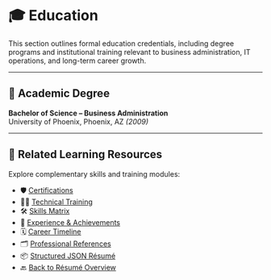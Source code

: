 # 🎓 Education

This section outlines formal education credentials, including degree programs and institutional training relevant to business administration, IT operations, and long-term career growth.

---

## 📘 Academic Degree

**Bachelor of Science – Business Administration**  
University of Phoenix, Phoenix, AZ *(2009)*

---

## 🧠 Related Learning Resources

Explore complementary skills and training modules:

- 🛡️ [Certifications](training.md#certifications)
- 🧑‍💻 [Technical Training](training.md)
- 🛠️ [Skills Matrix](skills.md)
- 💼 [Experience & Achievements](experience.md)
- 🗓️ [Career Timeline](timeline.md)
- 🗂️ [Professional References](references.md)
- 📦 [Structured JSON Résumé](resume.json)
- 🔙 [Back to Résumé Overview](README.md)
